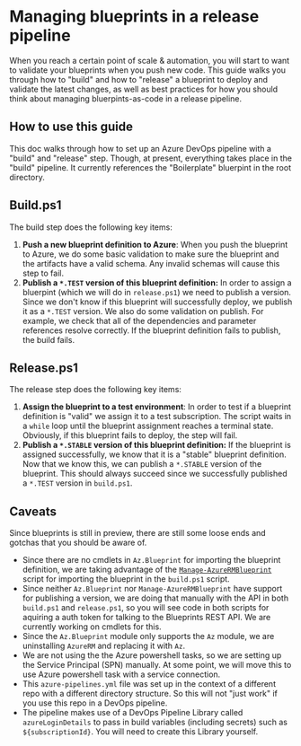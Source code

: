 # Managing blueprints in a release pipeline
When you reach a certain point of scale & automation, you will start to want to validate your blueprints when you push new code. This guide walks you through how to "build" and how to "release" a blueprint to deploy and validate the latest changes, as well as best practices for how you should think about managing bluerpints-as-code in a release pipeline.

## How to use this guide
This doc walks through how to set up an Azure DevOps pipeline with a "build" and "release" step. Though, at present, everything takes place in the "build" pipeline. It currently references the "Boilerplate" bluerpint in the root directory.

## Build.ps1
The build step does the following key items:
1. **Push a new blueprint definition to Azure**: When you push the blueprint to Azure, we do some basic validation to make sure the blueprint and the artifacts have a valid schema. Any invalid schemas will cause this step to fail.
2. **Publish a `*.TEST` version of this blueprint definition:** In order to assign a bluerpint (which we will do in `release.ps1`) we need to publish a version. Since we don't know if this blueprint will successfully deploy, we publish it as a `*.TEST` version. We also do some validation on publish. For example, we check that all of the dependencies and parameter references resolve correctly. If the blueprint definition fails to publish, the build fails. 

## Release.ps1
The release step does the following key items:
1. **Assign the blueprint to a test environment**: In order to test if a blueprint definition is "valid" we assign it to a test subscription. The script waits in a `while` loop until the blueprint assignment reaches a terminal state. Obviously, if this blueprint fails to deploy, the step will fail.
2. **Publish a `*.STABLE` version of this blueprint definition:** If the blueprint is assigned successfully, we know that it is a "stable" blueprint definition. Now that we know this, we can publish a `*.STABLE` version of the blueprint. This should always succeed since we successfully published a `*.TEST` version in `build.ps1`.


## Caveats
Since blueprints is still in preview, there are still some loose ends and gotchas that you should be aware of.

* Since there are no cmdlets in `Az.Blueprint` for importing the blueprint definition, we are taking advantage of the [`Manage-AzureRMBlueprint`]() script for importing the blueprint in the `build.ps1` script.
* Since neither `Az.Blueprint` nor `Manage-AzureRMBlueprint` have support for publishing a version, we are doing that manually with the API in both `build.ps1` and `release.ps1`, so you will see code in both scripts for aquiring a auth token for talking to the Blueprints REST API. We are currently working on cmdlets for this.
* Since the `Az.Blueprint` module only supports the `Az` module, we are uninstalling `AzureRM` and replacing it with `Az`.
* We are not using the the Azure powershell tasks, so we are setting up the Service Principal (SPN) manually. At some point, we will move this to use Azure powershell task with a service connection.
* This `azure-pipelines.yml` file was set up in the context of a different repo with a different directory structure. So this will not "just work" if you use this repo in a DevOps pipeline.
* The pipeline makes use of a DevOps Pipeline Library called `azureLoginDetails` to pass in build variables (including secrets) such as `${subscriptionId}`. You will need to create this Library yourself.


